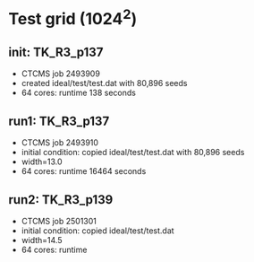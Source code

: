 # Test grid (1024<sup>2</sup>)

## init: TK_R3_p137
* CTCMS job 2493909
* created ideal/test/test.dat with 80,896 seeds
* 64 cores: runtime 138 seconds

## run1: TK_R3_p137
* CTCMS job 2493910
* initial condition: copied ideal/test/test.dat with 80,896 seeds
* width=13.0
* 64 cores: runtime 16464 seconds


## run2: TK_R3_p139
* CTCMS job 2501301
* initial condition: copied ideal/test/test.dat
* width=14.5
* 64 cores: runtime 
